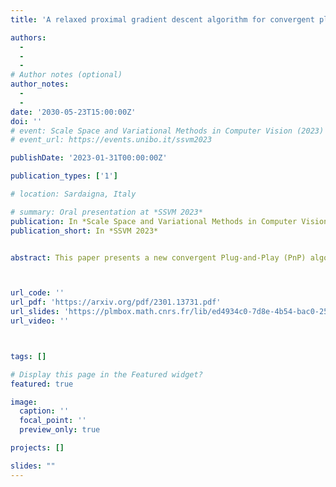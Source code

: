```yaml
---
title: 'A relaxed proximal gradient descent algorithm for convergent plug-and-play with proximal denoiser'

authors:
  -
  - 
  - 
# Author notes (optional)
author_notes:
  - 
  - 
date: '2030-05-23T15:00:00Z'
doi: ''
# event: Scale Space and Variational Methods in Computer Vision (2023)
# event_url: https://events.unibo.it/ssvm2023

publishDate: '2023-01-31T00:00:00Z'

publication_types: ['1']

# location: Sardaigna, Italy

# summary: Oral presentation at *SSVM 2023*
publication: In *Scale Space and Variational Methods in Computer Vision (2023)*
publication_short: In *SSVM 2023*


abstract: This paper presents a new convergent Plug-and-Play (PnP) algorithm. PnP methods are efficient iterative algorithms for solving image inverse problems formulated as the minimization of the sum of a data-fidelity term and a regularization term. PnP methods perform regularization by plugging a pre-trained denoiser in a proximal algorithm, such as Proximal Gradient Descent (PGD). To ensure convergence of PnP schemes, many works study specific parametrizations of deep denoisers. However, existing results require either unverifiable or suboptimal hypotheses on the denoiser, or assume restrictive conditions on the parameters of the inverse problem. Observing that these limitations can be due to the proximal algorithm in use, we study a relaxed version of the PGD algorithm for minimizing the sum of a convex function and a weakly convex one. When plugged with a relaxed proximal denoiser, we show that the proposed PnP-αPGD algorithm converges for a wider range of regularization parameters, thus allowing more accurate image restoration.



url_code: ''
url_pdf: 'https://arxiv.org/pdf/2301.13731.pdf'
url_slides: 'https://plmbox.math.cnrs.fr/lib/ed4934c0-7d8e-4b54-bac0-250fc0037f17/file/SSVM.pdf'
url_video: ''



tags: []

# Display this page in the Featured widget?
featured: true

image:
  caption: ''
  focal_point: ''
  preview_only: true

projects: []

slides: ""
---
```



